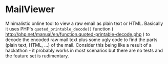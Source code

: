 # MailViewer

Minimalistic online tool to view a raw email as plain text or HTML. Basically it uses PHP's `quoted_printable_decode()` function ( http://php.net/manual/en/function.quoted-printable-decode.php ) to decode the encoded raw mail text plus some ugly code to find the parts (plain text, HTML, ...) of the mail. Consider this being like a result of a hackathon - it probably works in most scenarios but there are no tests and the feature set is rudimentary.
